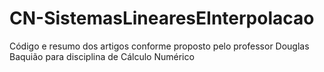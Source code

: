 # CN-SistemasLinearesEInterpolacao
Código e resumo dos artigos conforme proposto pelo professor Douglas Baquião para disciplina de Cálculo Numérico

